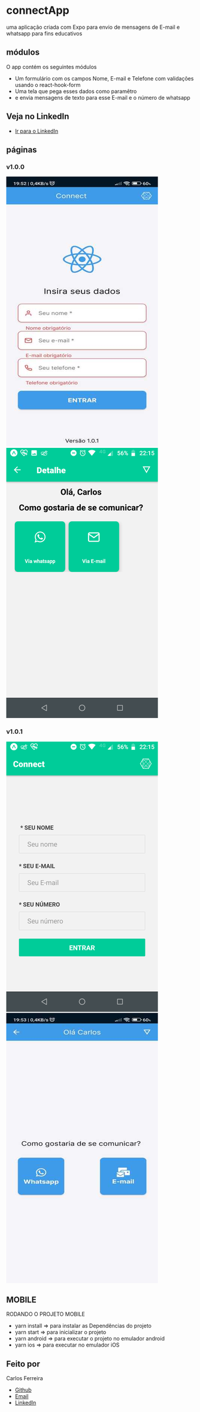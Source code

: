 # connectApp
uma aplicação criada com Expo para envio de mensagens de E-mail e whatsapp para fins educativos

## módulos

O app contém os seguintes módulos

* Um formulário com os campos Nome, E-mail e Telefone com validações usando o react-hook-form
* Uma tela que pega esses dados como paramêtro
* e envia mensagens de texto para esse E-mail e o número de whatsapp

## Veja no LinkedIn 
* [Ir para o LinkedIn](https://www.linkedin.com/posts/carlos-ferreira-4b2ba219a_aplica%C3%A7%C3%A3o-criada-em-expo-para-envio-de-mensagens-activity-6743279787747352576-_xYh)

## páginas
### v1.0.0
![Foto do App formulário](https://github.com/CarlosSTS/connectApp/blob/master/assets/newForm.jpeg)
![Foto do App dashboard](https://github.com/CarlosSTS/connectApp/blob/master/assets/dashboard.png)

### v1.0.1
![Foto do App novo formulário](https://github.com/CarlosSTS/connectApp/blob/master/assets/form.png)
![Foto do App novo dashboard](https://github.com/CarlosSTS/connectApp/blob/master/assets/newDashboard.jpeg)
## MOBILE
RODANDO O PROJETO MOBILE
* yarn install => para instalar as Dependências do projeto
* yarn start => para inicializar o projeto
* yarn android => para executar o projeto no emulador android
* yarn ios => para executar no emulador iOS

## Feito por

Carlos Ferreira
* [Github](https://www.github.com/CarlosSTS)
* [Email](mailto://carlossts826@gmail.com)
* [LinkedIn](https://www.linkedin.com/in/carlos-ferreira-4b2ba219a/)
